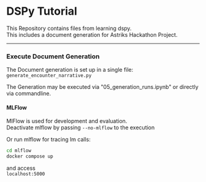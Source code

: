 # DSPy Tutorial

This Repository contains files from learning dspy.  
This includes a document generation for Astriks Hackathon Project.

---

### Execute Document Generation

The Document generation is set up in a single file: `generate_encounter_narrative.py`  

The Generation may be executed via "05_generation_runs.ipynb" or directly via commandline.

#### MLFlow

MlFlow is used for development and evaluation.  
Deactivate mlflow by passing `--no-mlflow` to the execution  

Or run mlflow for tracing lm calls:

```sh
cd mlflow
docker compose up
```

and access  
`localhost:5000`


